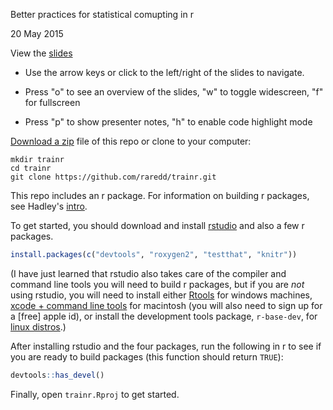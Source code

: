 Better practices for statistical comupting in r

20 May 2015

View the [slides](http://htmlpreview.github.io/?https://github.com/raredd/trainr/blob/master/inst/pres/pres.html#1)

- Use the arrow keys or click to the left/right of the slides to navigate.

- Press "o" to see an overview of the slides, "w" to toggle widescreen, "f" for fullscreen

- Press "p" to show presenter notes, "h" to enable code highlight mode


[Download a zip](https://github.com/raredd/trainr/archive/master.zip) file of this repo or clone to your computer:

```shell
mkdir trainr
cd trainr
git clone https://github.com/raredd/trainr.git
```

This repo includes an r package. For information on building r packages, see Hadley's [intro](http://r-pkgs.had.co.nz/intro.html).

To get started, you should download and install [rstudio](http://www.rstudio.com/products/rstudio/download/) and also a few r packages.

```r
install.packages(c("devtools", "roxygen2", "testthat", "knitr"))
```

(I have just learned that rstudio also takes care of the compiler and command line tools you will need to build r packages, but if you are *not* using rstudio, you will need to install either [Rtools](http://cran.r-project.org/bin/windows/Rtools) for windows machines, [xcode + command line tools](http://developer.apple.com/downloads) for macintosh (you will also need to sign up for a [free] apple id), or install the development tools package, `r-base-dev`, for [linux distros](http://cran.r-project.org/bin/linux/).)

After installing rstudio and the four packages, run the following in r to see if you are ready to build packages (this function should return `TRUE`):

```r
devtools::has_devel()
```

Finally, open `trainr.Rproj` to get started.